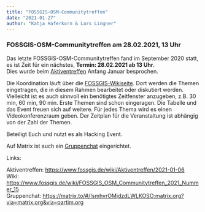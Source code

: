 ```yaml
---
title: "FOSSGIS-OSM-Communitytreffen"
date: "2021-01-27"
author: "Katja Haferkorn & Lars Lingner"
---
```


### FOSSGIS-OSM-Communitytreffen am 28.02.2021, 13 Uhr

Das letzte FOSSGIS-OSM-Communitytreffen fand im September 2020 statt, es ist Zeit für ein nächstes, **Termin: 28.02.2021 ab 13 Uhr**.   
Dies wurde beim [Aktiventreffen](https://www.fossgis.de/wiki/Aktiventreffen/2021-01-06) Anfang Januar besprochen.


Die Koordination läuft über die [FOSSGIS-Wikiseite](https://www.fossgis.de/wiki/FOSSGIS_OSM_Communitytreffen_2021_Nummer_15). Dort werden die Themen  eingetragen, die in diesem  Rahmen bearbeitet oder diskutiert werden. 
Vielleicht ist es auch sinnvoll ein benötigtes Zeitfenster anzugeben, z.B. 30 min, 60  min, 90 min.
Erste Themen sind schon eingeragen. Die Tabelle und das Event freuen sich auf weitere.
Für jedes Thema wird es einen Videokonferenzraum geben.
Der Zeitplan für die Veranstaltung ist abhängig von der Zahl der Themen.

Beteiligt Euch und nutzt es als Hacking Event.

Auf Matrix ist auch ein [Gruppenchat](https://matrix.to/#/!smhvrOMjdzdLWLKOSO:matrix.org?) eingerichtet.


Links:<br>

Aktiventreffen: https://www.fossgis.de/wiki/Aktiventreffen/2021-01-06  
Wiki: https://www.fossgis.de/wiki/FOSSGIS_OSM_Communitytreffen_2021_Nummer_15  
Gruppenchat: https://matrix.to/#/!smhvrOMjdzdLWLKOSO:matrix.org?via=matrix.org&via=partim.org  

